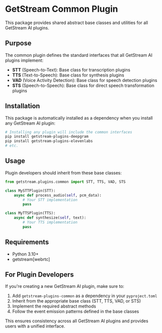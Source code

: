 # GetStream Common Plugin

This package provides shared abstract base classes and utilities for all GetStream AI plugins.

## Purpose

The common plugin defines the standard interfaces that all GetStream AI plugins implement:

- **STT** (Speech-to-Text): Base class for transcription plugins
- **TTS** (Text-to-Speech): Base class for synthesis plugins
- **VAD** (Voice Activity Detection): Base class for speech detection plugins
- **STS** (Speech-to-Speech): Base class for direct speech transformation plugins

## Installation

This package is automatically installed as a dependency when you install any GetStream AI plugin:

```bash
# Installing any plugin will include the common interfaces
pip install getstream-plugins-deepgram
pip install getstream-plugins-elevenlabs
# etc.
```

## Usage

Plugin developers should inherit from these base classes:

```python
from getstream.plugins.common import STT, TTS, VAD, STS

class MySTTPlugin(STT):
    async def process_audio(self, pcm_data):
        # Your STT implementation
        pass

class MyTTSPlugin(TTS):
    async def synthesize(self, text):
        # Your TTS implementation
        pass
```

## Requirements

- Python 3.10+
- getstream[webrtc]

## For Plugin Developers

If you're creating a new GetStream AI plugin, make sure to:

1. Add `getstream-plugins-common` as a dependency in your `pyproject.toml`
2. Inherit from the appropriate base class (STT, TTS, VAD, or STS)
3. Implement the required abstract methods
4. Follow the event emission patterns defined in the base classes

This ensures consistency across all GetStream AI plugins and provides users with a unified interface.
